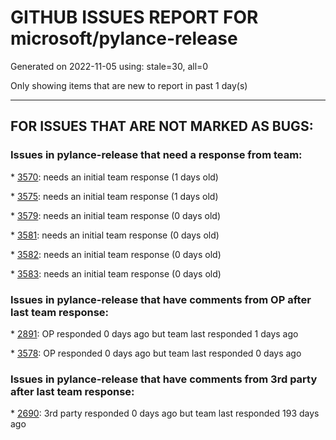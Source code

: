 
# GITHUB ISSUES REPORT FOR microsoft/pylance-release


Generated on 2022-11-05 using: stale=30, all=0


Only showing items that are new to report in past 1 day(s)


---

## FOR ISSUES THAT ARE NOT MARKED AS BUGS:


### Issues in pylance-release that need a response from team:


\* [3570](https://github.com/microsoft/pylance-release/issues/3570 "Completion suggestion does not pop up automatically for TypedDict"): needs an initial team response (1 days old)

\* [3575](https://github.com/microsoft/pylance-release/issues/3575 "an operation to sort methods"): needs an initial team response (1 days old)

\* [3579](https://github.com/microsoft/pylance-release/issues/3579 "Revert #3467"): needs an initial team response (0 days old)

\* [3581](https://github.com/microsoft/pylance-release/issues/3581 "pandas not detected as module?"): needs an initial team response (0 days old)

\* [3582](https://github.com/microsoft/pylance-release/issues/3582 "Import &quot;PyQt5&quot; could not be resolved"): needs an initial team response (0 days old)

\* [3583](https://github.com/microsoft/pylance-release/issues/3583 "Matplotlib 3D Syntax Incorrectly Highlighted"): needs an initial team response (0 days old)

### Issues in pylance-release that have comments from OP after last team response:


\* [2891](https://github.com/microsoft/pylance-release/issues/2891 " __init__.py is handled differently than python files in the same path"): OP responded 0 days ago but team last responded 1 days ago

\* [3578](https://github.com/microsoft/pylance-release/issues/3578 "How to handle an iterable that can return &quot;None&quot;?"): OP responded 0 days ago but team last responded 0 days ago

### Issues in pylance-release that have comments from 3rd party after last team response:


\* [2690](https://github.com/microsoft/pylance-release/issues/2690 "Showing LaTeX formulas in python help pop-up"): 3rd party responded 0 days ago but team last responded 193 days ago
